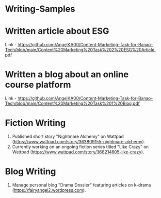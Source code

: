 # Writing-Samples
# Written article about ESG 
Link - https://github.com/AngelKA00/Content-Marketing-Task-for-Banao-Tech/blob/main/Content%20Marketing%20Task%202%20ESG%20Article.pdf
# Written a blog about an online course platform 
Link - https://github.com/AngelKA00/Content-Marketing-Task-for-Banao-Tech/blob/main/Content%20Marketing%20Task%201%20Blog.pdf
# Fiction Writing
1.	Published short story "Nightmare Alchemy" on Wattpad (https://www.wattpad.com/story/363809155-nightmare-alchemy).
2.	Currently working on an ongoing fiction series titled "Like Crazy" on Wattpad (https://www.wattpad.com/story/368214605-like-crazy).
# Blog Writing
1.	Manage personal blog "Drama Dossier" featuring articles on k-drama (https://fairyangel2.wordpress.com).

